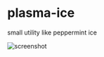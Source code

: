 # plasma-ice
small utility like peppermint ice


![screenshot](https://peppermintos.com/wp-content/uploads/2017/05/Slide04.jpg.pagespeed.ce.0WHFqJ3oyz.jpg)
